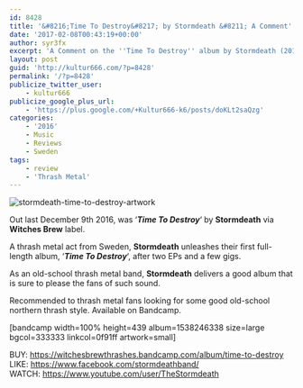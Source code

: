 ```yaml
---
id: 8428
title: '&#8216;Time To Destroy&#8217; by Stormdeath &#8211; A Comment'
date: '2017-02-08T00:43:19+00:00'
author: syr3fx
excerpt: 'A Comment on the ''Time To Destroy'' album by Stormdeath (2016).'
layout: post
guid: 'http://kultur666.com/?p=8428'
permalink: '/?p=8428'
publicize_twitter_user:
    - kultur666
publicize_google_plus_url:
    - 'https://plus.google.com/+Kultur666-k6/posts/doKLt2saQzg'
categories:
    - '2016'
    - Music
    - Reviews
    - Sweden
tags:
    - review
    - 'Thrash Metal'
---
```


![stormdeath-time-to-destroy-artwork](http://localhost:8080/wp-content/uploads/2017/02/stormdeath-time-to-destroy-artwork.jpg)

Out last December 9th 2016, was ‘***Time To Destroy***‘ by **Stormdeath** via **Witches Brew** label.

A thrash metal act from Sweden, **Stormdeath** unleashes their first full-length album, ‘***Time To Destroy***‘, after two EPs and a few gigs.

As an old-school thrash metal band, **Stormdeath** delivers a good album that is sure to please the fans of such sound.

Recommended to thrash metal fans looking for some good old-school northern thrash style. Available on Bandcamp.

\[bandcamp width=100% height=439 album=1538246338 size=large bgcol=333333 linkcol=0f91ff artwork=small\]

BUY: <https://witchesbrewthrashes.bandcamp.com/album/time-to-destroy>  
LIKE: <https://www.facebook.com/stormdeathband/>  
WATCH: <https://www.youtube.com/user/TheStormdeath>